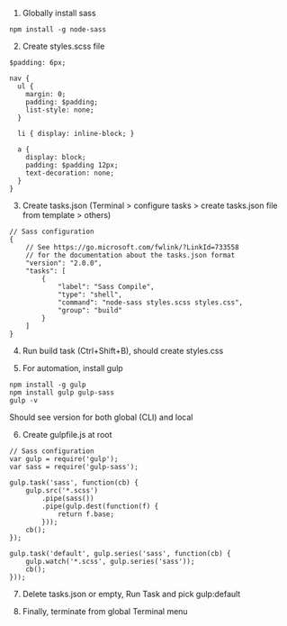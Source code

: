 1. Globally install sass

```
npm install -g node-sass
```

2. Create styles.scss file

```
$padding: 6px;

nav {
  ul {
    margin: 0;
    padding: $padding;
    list-style: none;
  }

  li { display: inline-block; }

  a {
    display: block;
    padding: $padding 12px;
    text-decoration: none;
  }
}
```

3. Create tasks.json (Terminal > configure tasks > create tasks.json file from template > others)

```
// Sass configuration
{
    // See https://go.microsoft.com/fwlink/?LinkId=733558
    // for the documentation about the tasks.json format
    "version": "2.0.0",
    "tasks": [
        {
            "label": "Sass Compile",
            "type": "shell",
            "command": "node-sass styles.scss styles.css",
            "group": "build"
        }
    ]
}
```

4. Run build task (Ctrl+Shift+B), should create styles.css

5. For automation, install gulp

```
npm install -g gulp
npm install gulp gulp-sass
gulp -v
```

Should see version for both global (CLI) and local

6. Create gulpfile.js at root

```
// Sass configuration
var gulp = require('gulp');
var sass = require('gulp-sass');

gulp.task('sass', function(cb) {
    gulp.src('*.scss')
        .pipe(sass())
        .pipe(gulp.dest(function(f) {
            return f.base;
        }));
    cb();
});

gulp.task('default', gulp.series('sass', function(cb) {
    gulp.watch('*.scss', gulp.series('sass'));
    cb();
}));
```

7. Delete tasks.json or empty, Run Task and pick gulp:default

8. Finally, terminate from global Terminal menu